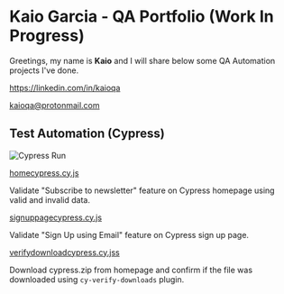 # Kaio Garcia - QA Portfolio (Work In Progress)

Greetings, my name is **Kaio** and I will share below some QA Automation projects I've done.

https://linkedin.com/in/kaioqa

kaioqa@protonmail.com

## Test Automation (Cypress)
![Cypress Run](cypressautomation.gif)

[homecypress.cy.js](https://github.com/kaiorampz/QA-Portfolio/blob/main/homecypress.cy.js)

Validate "Subscribe to newsletter" feature on Cypress homepage using valid and invalid data.

[signuppagecypress.cy.js](https://github.com/kaiorampz/QA-Portfolio/blob/main/signuppagecypress.cy.js)

Validate "Sign Up using Email" feature on Cypress sign up page.

[verifydownloadcypress.cy.jss](https://github.com/kaiorampz/QA-Portfolio/blob/main/verifydownloadcypres.cy.js)

Download cypress.zip from homepage and confirm if the file was downloaded using `cy-verify-downloads` plugin.



